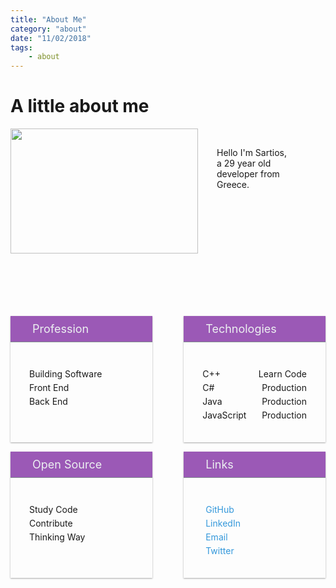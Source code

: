 ```yaml
---
title: "About Me"
category: "about"
date: "11/02/2018"
tags:
    - about
---
```

# A little about me

<style>
.intro-container {
    display: flex;
    justify-content: space-between;
}

.intro-image {
    width: 300px;
    height: 200px;
}
  
.intro-text {
    display: flex;
    flex-direction: column;
    padding: 30px;
    width: 45%;
}

.about-cards-container {
    margin-top: 100px;
}

.about-cards { 
    display: flex;
    justify-content: space-between;
    flex-wrap: wrap;
    margin-bottom: 15px;
}

.about-card {
    width: 45%;
    box-shadow: 0 1px 3px rgba(0,0,0,0.12), 0 1px 2px rgba(0,0,0,0.24);
}

.card-title {
    margin-bottom: 12px;
    padding: 10px 30px;
    border-bottom: 1px solid #7F8C8D;
    font-size: 18px;
    color: #ECF0F1;
}

.card-title i {
    margin-right: 5px;
}

.card-content {
    padding: 30px;
}

.card-content div {
    padding-bottom: 5px;
}

.card-content a {
    text-decoration: none;
    color: #3498DB;
}

.card-content a:hover {
    color: #9B59B6;
    transition: color 0.1s ease-in-out;
}

.card-content i {
    margin-right: 5px;
}

.about-tech {
    display: flex;
    justify-content: space-between;
}

.purple {
    background-color: #9B59B6;
}

@media only screen and (max-width: 480px) {
    .intro-image {
        width: 100%;
    }

    .intro-container {
        flex-direction: column;
    }

    .intro-text {
        width: 100%;
    }

    .about-cards {
        flex-direction: column;
        margin-bottom: 0;
    }

    .about-card {
        width: 100%;
        margin-bottom: 15px;
    }
}
</style>

<div class="about-container">
<div class="intro-container">
<img class="intro-image" src="https://semantic-ui.com/images/wireframe/image.png" />
<div class="intro-text">
  <span>Hello I'm Sartios,</span>
  <span>a 29 year old developer from Greece.</span>
</div>
</div>

<div class="about-cards-container">
<div class="about-cards">
    <div class="about-card">
        <div class="card-title purple">
            <i class="fas fa-briefcase"></i>
            Profession
        </div>
        <div class="card-content">
            <div>Building Software</div>
            <div>Front End</div>
            <div>Back End</div>
        </div>
    </div>
    <div class="about-card">
        <div class="card-title purple">
            <i class="fas fa-terminal"></i>
            Technologies
        </div>
        <div class="card-content">
            <div class="about-tech"><span>C++</span><span>Learn Code</span></div>
            <div class="about-tech"><span>C#</span><span>Production</span></div>
            <div class="about-tech"><span>Java</span><span>Production</span></div>
            <div class="about-tech"><span>JavaScript</span><span>Production</span></div>
        </div>
    </div>
</div>
<div class="about-cards">
    <div class="about-card">
        <div class="card-title purple">
            <i class="fas fa-code-branch"></i>
            Open Source
        </div>
        <div class="card-content">
            <div>Study Code</div>
            <div>Contribute</div>
            <div>Thinking Way</div>
        </div>
    </div>
    <div class="about-card">
        <div class="card-title purple">
            <i class="fas fa-address-card"></i>
            Links
        </div>
        <div class="card-content">
            <div><a href="https://github.com/sartios" target="_blank"><i class="fab fa-github"></i>GitHub</a></div>
            <div><a href="https://www.linkedin.com/in/sartios-savramis-1ab86238/" target="_blank"><i class="fab fa-linkedin-in"></i>LinkedIn</a></div>
            <div><a href="mailto:savramis.sartios@gmail.com"><i class="fas fa-envelope"></i>Email</a></div>
            <div><a href="https://twitter.com/sartios7" target="_blank"><i class="fab fa-twitter"></i>Twitter</a></div>
        </div>
    </div>
</div>
</div>
</div>